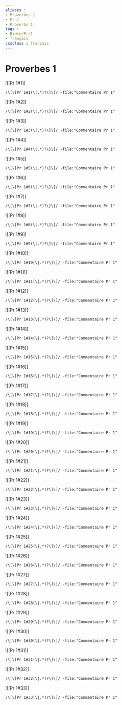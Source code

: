 ```yaml
---
aliases : 
- Proverbes 1
- Pr 1
- Proverbs 1
tags : 
- Bible/Pr/1
- français
cssclass : français
---
```


# Proverbes 1

![[Pr 1#1]]

```query
/\[\[Pr 1#1(\|.*)?\]\]/ -file:"Commentaire Pr 1"
```

![[Pr 1#2]]

```query
/\[\[Pr 1#2(\|.*)?\]\]/ -file:"Commentaire Pr 1"
```

![[Pr 1#3]]

```query
/\[\[Pr 1#3(\|.*)?\]\]/ -file:"Commentaire Pr 1"
```

![[Pr 1#4]]

```query
/\[\[Pr 1#4(\|.*)?\]\]/ -file:"Commentaire Pr 1"
```

![[Pr 1#5]]

```query
/\[\[Pr 1#5(\|.*)?\]\]/ -file:"Commentaire Pr 1"
```

![[Pr 1#6]]

```query
/\[\[Pr 1#6(\|.*)?\]\]/ -file:"Commentaire Pr 1"
```

![[Pr 1#7]]

```query
/\[\[Pr 1#7(\|.*)?\]\]/ -file:"Commentaire Pr 1"
```

![[Pr 1#8]]

```query
/\[\[Pr 1#8(\|.*)?\]\]/ -file:"Commentaire Pr 1"
```

![[Pr 1#9]]

```query
/\[\[Pr 1#9(\|.*)?\]\]/ -file:"Commentaire Pr 1"
```

![[Pr 1#10]]

```query
/\[\[Pr 1#10(\|.*)?\]\]/ -file:"Commentaire Pr 1"
```

![[Pr 1#11]]

```query
/\[\[Pr 1#11(\|.*)?\]\]/ -file:"Commentaire Pr 1"
```

![[Pr 1#12]]

```query
/\[\[Pr 1#12(\|.*)?\]\]/ -file:"Commentaire Pr 1"
```

![[Pr 1#13]]

```query
/\[\[Pr 1#13(\|.*)?\]\]/ -file:"Commentaire Pr 1"
```

![[Pr 1#14]]

```query
/\[\[Pr 1#14(\|.*)?\]\]/ -file:"Commentaire Pr 1"
```

![[Pr 1#15]]

```query
/\[\[Pr 1#15(\|.*)?\]\]/ -file:"Commentaire Pr 1"
```

![[Pr 1#16]]

```query
/\[\[Pr 1#16(\|.*)?\]\]/ -file:"Commentaire Pr 1"
```

![[Pr 1#17]]

```query
/\[\[Pr 1#17(\|.*)?\]\]/ -file:"Commentaire Pr 1"
```

![[Pr 1#18]]

```query
/\[\[Pr 1#18(\|.*)?\]\]/ -file:"Commentaire Pr 1"
```

![[Pr 1#19]]

```query
/\[\[Pr 1#19(\|.*)?\]\]/ -file:"Commentaire Pr 1"
```

![[Pr 1#20]]

```query
/\[\[Pr 1#20(\|.*)?\]\]/ -file:"Commentaire Pr 1"
```

![[Pr 1#21]]

```query
/\[\[Pr 1#21(\|.*)?\]\]/ -file:"Commentaire Pr 1"
```

![[Pr 1#22]]

```query
/\[\[Pr 1#22(\|.*)?\]\]/ -file:"Commentaire Pr 1"
```

![[Pr 1#23]]

```query
/\[\[Pr 1#23(\|.*)?\]\]/ -file:"Commentaire Pr 1"
```

![[Pr 1#24]]

```query
/\[\[Pr 1#24(\|.*)?\]\]/ -file:"Commentaire Pr 1"
```

![[Pr 1#25]]

```query
/\[\[Pr 1#25(\|.*)?\]\]/ -file:"Commentaire Pr 1"
```

![[Pr 1#26]]

```query
/\[\[Pr 1#26(\|.*)?\]\]/ -file:"Commentaire Pr 1"
```

![[Pr 1#27]]

```query
/\[\[Pr 1#27(\|.*)?\]\]/ -file:"Commentaire Pr 1"
```

![[Pr 1#28]]

```query
/\[\[Pr 1#28(\|.*)?\]\]/ -file:"Commentaire Pr 1"
```

![[Pr 1#29]]

```query
/\[\[Pr 1#29(\|.*)?\]\]/ -file:"Commentaire Pr 1"
```

![[Pr 1#30]]

```query
/\[\[Pr 1#30(\|.*)?\]\]/ -file:"Commentaire Pr 1"
```

![[Pr 1#31]]

```query
/\[\[Pr 1#31(\|.*)?\]\]/ -file:"Commentaire Pr 1"
```

![[Pr 1#32]]

```query
/\[\[Pr 1#32(\|.*)?\]\]/ -file:"Commentaire Pr 1"
```

![[Pr 1#33]]

```query
/\[\[Pr 1#33(\|.*)?\]\]/ -file:"Commentaire Pr 1"
```


